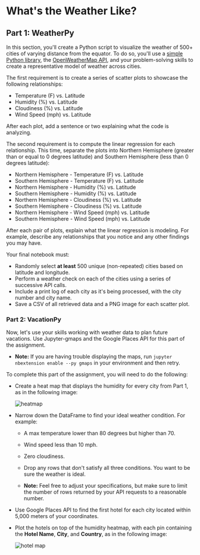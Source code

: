 # What's the Weather Like?


## Part 1: WeatherPy

In this section, you'll create a Python script to visualize the weather of 500+ cities of varying distance from the equator. To do so, you'll use a [simple Python library](https://pypi.python.org/pypi/citipy), the [OpenWeatherMap API](https://openweathermap.org/api), and your problem-solving skills to create a representative model of weather across cities.

The first requirement is to create a series of scatter plots to showcase the following relationships:

* Temperature (F) vs. Latitude
* Humidity (%) vs. Latitude
* Cloudiness (%) vs. Latitude
* Wind Speed (mph) vs. Latitude

After each plot, add a sentence or two explaining what the code is analyzing.

The second requirement is to compute the linear regression for each relationship. This time, separate the plots into Northern Hemisphere (greater than or equal to 0 degrees latitude) and Southern Hemisphere (less than 0 degrees latitude):

* Northern Hemisphere - Temperature (F) vs. Latitude
* Southern Hemisphere - Temperature (F) vs. Latitude
* Northern Hemisphere - Humidity (%) vs. Latitude
* Southern Hemisphere - Humidity (%) vs. Latitude
* Northern Hemisphere - Cloudiness (%) vs. Latitude
* Southern Hemisphere - Cloudiness (%) vs. Latitude
* Northern Hemisphere - Wind Speed (mph) vs. Latitude
* Southern Hemisphere - Wind Speed (mph) vs. Latitude

After each pair of plots, explain what the linear regression is modeling. For example, describe any relationships that you notice and any other findings you may have.

Your final notebook must:

* Randomly select **at least** 500 unique (non-repeated) cities based on latitude and longitude.
* Perform a weather check on each of the cities using a series of successive API calls.
* Include a print log of each city as it's being processed, with the city number and city name.
* Save a CSV of all retrieved data and a PNG image for each scatter plot.

### Part 2: VacationPy

Now, let's use your skills working with weather data to plan future vacations. Use Jupyter-gmaps and the Google Places API for this part of the assignment.


* **Note:** If you are having trouble displaying the maps, run `jupyter nbextension enable --py gmaps` in your environment and then retry.

To complete this part of the assignment, you will need to do the following:

* Create a heat map that displays the humidity for every city from Part 1, as in the following image:

  ![heatmap](Images/heatmap.png)

* Narrow down the DataFrame to find your ideal weather condition. For example:

  * A max temperature lower than 80 degrees but higher than 70.

  * Wind speed less than 10 mph.

  * Zero cloudiness.

  * Drop any rows that don't satisfy all three conditions. You want to be sure the weather is ideal.

  * **Note:** Feel free to adjust your specifications, but make sure to limit the number of rows returned by your API requests to a reasonable number.

* Use Google Places API to find the first hotel for each city located within 5,000 meters of your coordinates.

* Plot the hotels on top of the humidity heatmap, with each pin containing the **Hotel Name**, **City**, and **Country**, as in the following image:

  ![hotel map](Images/hotel_map.png)

